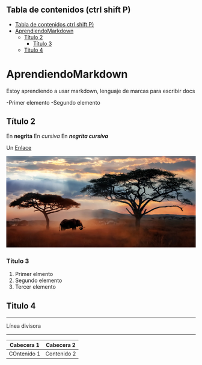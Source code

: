 
 ## Tabla de contenidos (ctrl shift P)
 - [Tabla de contenidos ctrl shift P)](#tabla-de-contenidos-ctrl-shift-p)
- [AprendiendoMarkdown](#aprendiendomarkdown)
  - [Título 2](#título-2)
    - [Título 3](#título-3)
  - [Titulo 4](#titulo-4)

# AprendiendoMarkdown
Estoy aprendiendo a usar markdown, lenguaje de marcas para escribir docs




-Primer elemento
-Segundo elemento




## Título 2

En **negrita**
En *cursiva*
En ***negrita cursiva***

Un [Enlace](http://marca.es)

![Foto de paisaje](img/imagen.jpg)

### Título 3
1. Primer elmento
2. Segundo elemento
3. Tercer elemento

## Titulo 4

--- 

Línea divisora

---

| Cabecera 1 | Cabecera 2
| --- | ---|
| COntenido 1 | Contenido 2|